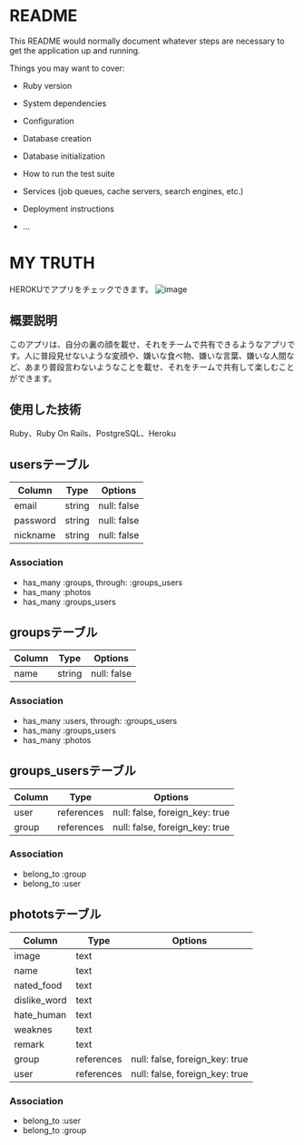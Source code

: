 # README

This README would normally document whatever steps are necessary to get the
application up and running.

Things you may want to cover:

* Ruby version

* System dependencies

* Configuration

* Database creation

* Database initialization

* How to run the test suite

* Services (job queues, cache servers, search engines, etc.)

* Deployment instructions

* ...

# MY TRUTH
HEROKUでアプリをチェックできます。
![image](https://user-images.githubusercontent.com/65770515/95015841-45b9f380-068a-11eb-9547-0cf57d371f47.png)

## 概要説明
このアプリは、自分の裏の顔を載せ、それをチームで共有できるようなアプリです。人に普段見せないような変顔や、嫌いな食べ物、嫌いな言葉、嫌いな人間など、あまり普段言わないようなことを載せ、それをチームで共有して楽しむことができます。

## 使用した技術
Ruby、Ruby On Rails、PostgreSQL、Heroku

## usersテーブル

|Column|Type|Options|
|------|----|-------|
|email|string|null: false|
|password|string|null: false|
|nickname|string|null: false|
### Association
- has_many :groups, through: :groups_users
- has_many :photos
- has_many :groups_users


## groupsテーブル
|Column|Type|Options|
|------|----|-------|
|name|string|null: false|

### Association
- has_many :users, through: :groups_users
- has_many :groups_users
- has_many :photos


## groups_usersテーブル
|Column|Type|Options|
|------|----|-------|
|user|references|null: false, foreign_key: true|
|group|references|null: false, foreign_key: true|

### Association
- belong_to :group
- belong_to :user


## phototsテーブル
|Column|Type|Options|
|------|----|-------|
|image|text||
|name|text||
|nated_food|text||
|dislike_word|text||
|hate_human|text||
|weaknes|text||
|remark|text||
|group|references|null: false, foreign_key: true|
|user|references|null: false, foreign_key: true|

### Association
- belong_to :user
- belong_to :group